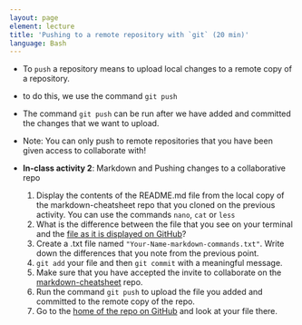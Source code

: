```yaml
---
layout: page
element: lecture
title: 'Pushing to a remote repository with `git` (20 min)'
language: Bash
---
```


- To `push` a repository means to upload local changes to a remote copy of a repository.
- to do this, we use the command `git push`
- The command `git push` can be run after we have added and committed the changes that we want to upload.
- Note: You can only push to remote repositories that you have been given access to collaborate with!

- **In-class activity 2**: Markdown and Pushing changes to a collaborative repo
  1. Display the contents of the README.md file from the local copy of the markdown-cheatsheet repo that you cloned on the previous activity. You can use the commands `nano`, `cat` or `less`
  1. What is the difference between the file that you see on your terminal and the [file as it is displayed on GitHub](https://github.com/LunaSare/markdown-cheatsheet#readme)?
  1. Create a .txt file named `"Your-Name-markdown-commands.txt"`. Write down the differences that you note from the previous point.
  1. `git add` your file and then `git commit` with a meaningful message.
  1. Make sure that you have accepted the invite to collaborate on the [markdown-cheatsheet](https://github.com/LunaSare/markdown-cheatsheet) repo.
  1. Run the command `git push` to upload the file you added and committed to the remote copy of the repo.
  1. Go to the [home of the repo on GitHub](https://github.com/LunaSare/markdown-cheatsheet) and look at your file there.


<!-- Answer: Text is intermixed with markup instructions or symbols -->
